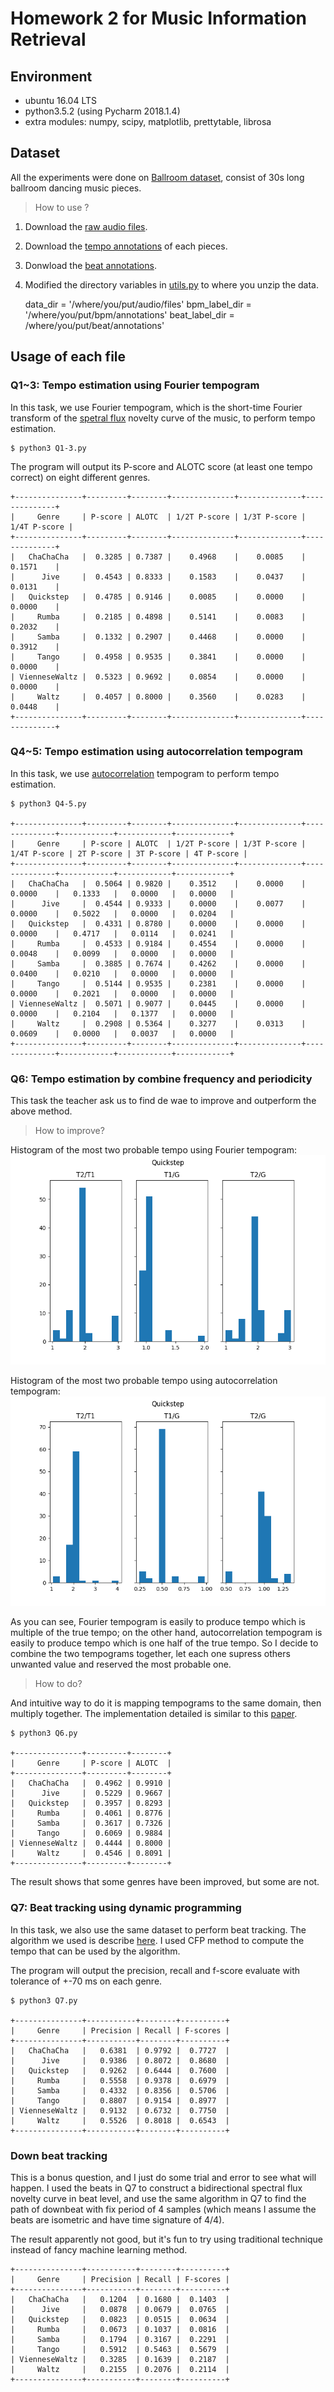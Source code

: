 # Homework 2 for Music Information Retrieval

## Environment

* ubuntu 16.04 LTS
* python3.5.2 (using Pycharm 2018.1.4)
* extra modules: numpy, scipy, matplotlib, prettytable, librosa

## Dataset

All the experiments were done on [Ballroom dataset](http://mtg.upf.edu/ismir2004/contest/tempoContest/node5.html), 
consist of 30s long ballroom dancing music pieces.

> How to use ?

1. Download the [raw audio files](http://www.iua.upf.edu/mtg/ismir2004/contest/tempoContest/data1.tar.gz).
2. Download the [tempo annotations](http://www.iua.upf.edu/mtg/ismir2004/contest/tempoContest/data2.tar.gz) of each pieces.
3. Donwload the [beat annotations](https://github.com/CPJKU/BallroomAnnotations).
4. Modified the directory variables in [utils.py](utils.py) to where you unzip the data.

    
    data_dir = '/where/you/put/audio/files'
    bpm_label_dir = '/where/you/put/bpm/annotations'
    beat_label_dir = /where/you/put/beat/annotations'
    
## Usage of each file

### Q1~3: Tempo estimation using Fourier tempogram

In this task, we use Fourier tempogram, which is the short-time Fourier transform of the [spetral flux](https://en.wikipedia.org/wiki/Spectral_flux) novelty curve of the music, 
to perform tempo estimation.

    $ python3 Q1-3.py

The program will output its P-score and ALOTC score (at least one tempo correct) on eight different genres.


    +---------------+---------+--------+--------------+--------------+--------------+
    |     Genre     | P-score | ALOTC  | 1/2T P-score | 1/3T P-score | 1/4T P-score |
    +---------------+---------+--------+--------------+--------------+--------------+
    |   ChaChaCha   |  0.3285 | 0.7387 |    0.4968    |    0.0085    |    0.1571    |
    |      Jive     |  0.4543 | 0.8333 |    0.1583    |    0.0437    |    0.0131    |
    |   Quickstep   |  0.4785 | 0.9146 |    0.0085    |    0.0000    |    0.0000    |
    |     Rumba     |  0.2185 | 0.4898 |    0.5141    |    0.0083    |    0.2032    |
    |     Samba     |  0.1332 | 0.2907 |    0.4468    |    0.0000    |    0.3912    |
    |     Tango     |  0.4958 | 0.9535 |    0.3841    |    0.0000    |    0.0000    |
    | VienneseWaltz |  0.5323 | 0.9692 |    0.0854    |    0.0000    |    0.0000    |
    |     Waltz     |  0.4057 | 0.8000 |    0.3560    |    0.0283    |    0.0448    |
    +---------------+---------+--------+--------------+--------------+--------------+

### Q4~5: Tempo estimation using autocorrelation tempogram

In this task, we use [autocorrelation](https://en.wikipedia.org/wiki/Autocorrelation) tempogram to perform tempo estimation.

    $ python3 Q4-5.py

    +---------------+---------+--------+--------------+--------------+--------------+------------+------------+------------+
    |     Genre     | P-score | ALOTC  | 1/2T P-score | 1/3T P-score | 1/4T P-score | 2T P-score | 3T P-score | 4T P-score |
    +---------------+---------+--------+--------------+--------------+--------------+------------+------------+------------+
    |   ChaChaCha   |  0.5064 | 0.9820 |    0.3512    |    0.0000    |    0.0000    |   0.1333   |   0.0000   |   0.0000   |
    |      Jive     |  0.4544 | 0.9333 |    0.0000    |    0.0077    |    0.0000    |   0.5022   |   0.0000   |   0.0204   |
    |   Quickstep   |  0.4331 | 0.8780 |    0.0000    |    0.0000    |    0.0000    |   0.4717   |   0.0114   |   0.0241   |
    |     Rumba     |  0.4533 | 0.9184 |    0.4554    |    0.0000    |    0.0048    |   0.0099   |   0.0000   |   0.0000   |
    |     Samba     |  0.3885 | 0.7674 |    0.4262    |    0.0000    |    0.0400    |   0.0210   |   0.0000   |   0.0000   |
    |     Tango     |  0.5144 | 0.9535 |    0.2381    |    0.0000    |    0.0000    |   0.2021   |   0.0000   |   0.0000   |
    | VienneseWaltz |  0.5071 | 0.9077 |    0.0445    |    0.0000    |    0.0000    |   0.2104   |   0.1377   |   0.0000   |
    |     Waltz     |  0.2908 | 0.5364 |    0.3277    |    0.0313    |    0.0609    |   0.0000   |   0.0037   |   0.0000   |
    +---------------+---------+--------+--------------+--------------+--------------+------------+------------+------------+
    
    
### Q6: Tempo estimation by combine frequency and periodicity

This task the teacher ask us to find de wae to improve and outperform the above method.

> How to improve?

Histogram of the most two probable tempo using Fourier tempogram:
![](images/q1_quickstep.png)

Histogram of the most two probable tempo using autocorrelation tempogram:
![](images/q4_quickstep.png)

As you can see, Fourier tempogram is easily to produce tempo which is multiple of the true tempo; 
on the other hand, autocorrelation tempogram is easily to produce tempo which is one half of the true tempo. 
So I decide to combine the two tempograms together, let each one supress others unwanted value and reserved the most probable one.

> How to do?

And intuitive way to do it is mapping tempograms to the same domain, then multiply together.
The implementation detailed is similar to this [paper](https://dl.acm.org/citation.cfm?id=2824149).

    $ python3 Q6.py
    
    +---------------+---------+--------+
    |     Genre     | P-score | ALOTC  |
    +---------------+---------+--------+
    |   ChaChaCha   |  0.4962 | 0.9910 |
    |      Jive     |  0.5229 | 0.9667 |
    |   Quickstep   |  0.3957 | 0.8293 |
    |     Rumba     |  0.4061 | 0.8776 |
    |     Samba     |  0.3617 | 0.7326 |
    |     Tango     |  0.6069 | 0.9884 |
    | VienneseWaltz |  0.4444 | 0.8000 |
    |     Waltz     |  0.4546 | 0.8091 |
    +---------------+---------+--------+
    
The result shows that some genres have been improved, but some are not.

### Q7: Beat tracking using dynamic programming

In this task, we also use the same dataset to perform beat tracking. The algorithm we used is describe [here](https://www.ee.columbia.edu/~dpwe/pubs/Ellis07-beattrack.pdf). 
I used CFP method to compute the tempo that can be used by the algorithm.

The program will output the precision, recall and f-score evaluate with tolerance of +-70 ms on each genre. 

    $ python3 Q7.py
    
    +---------------+-----------+--------+----------+
    |     Genre     | Precision | Recall | F-scores |
    +---------------+-----------+--------+----------+
    |   ChaChaCha   |   0.6381  | 0.9792 |  0.7727  |
    |      Jive     |   0.9386  | 0.8072 |  0.8680  |
    |   Quickstep   |   0.9262  | 0.6444 |  0.7600  |
    |     Rumba     |   0.5558  | 0.9378 |  0.6979  |
    |     Samba     |   0.4332  | 0.8356 |  0.5706  |
    |     Tango     |   0.8807  | 0.9154 |  0.8977  |
    | VienneseWaltz |   0.9132  | 0.6732 |  0.7750  |
    |     Waltz     |   0.5526  | 0.8018 |  0.6543  |
    +---------------+-----------+--------+----------+
    
    
### Down beat tracking

This is a bonus question, and I just do some trial and error to see what will happen. I used the beats in Q7 to construct 
a bidirectional spectral flux novelty curve in beat level, and use the same algorithm in Q7 to find the path of downbeat 
with fix period of 4 samples (which means I assume the beats are isometric and have time signature of 4/4).

The result apparently not good, but it's fun to try using traditional technique instead of fancy machine learning method.

    +---------------+-----------+--------+----------+
    |     Genre     | Precision | Recall | F-scores |
    +---------------+-----------+--------+----------+
    |   ChaChaCha   |   0.1204  | 0.1680 |  0.1403  |
    |      Jive     |   0.0878  | 0.0679 |  0.0765  |
    |   Quickstep   |   0.0823  | 0.0515 |  0.0634  |
    |     Rumba     |   0.0673  | 0.1037 |  0.0816  |
    |     Samba     |   0.1794  | 0.3167 |  0.2291  |
    |     Tango     |   0.5912  | 0.5463 |  0.5679  |
    | VienneseWaltz |   0.3285  | 0.1639 |  0.2187  |
    |     Waltz     |   0.2155  | 0.2076 |  0.2114  |
    +---------------+-----------+--------+----------+